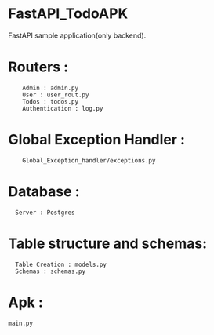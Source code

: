 # FastAPI_TodoAPK
FastAPI sample application(only backend).

# Routers :
        Admin : admin.py
        User : user_rout.py
        Todos : todos.py
        Authentication : log.py

# Global Exception Handler :
        Global_Exception_handler/exceptions.py

# Database : 
      Server : Postgres

# Table structure and schemas:
      Table Creation : models.py
      Schemas : schemas.py

# Apk : 
    main.py

